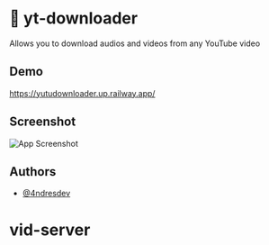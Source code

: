 
# 🎵 yt-downloader

Allows you to download audios and videos from any YouTube video


## Demo

https://yutudownloader.up.railway.app/


## Screenshot

![App Screenshot](https://i.ibb.co/mbYZ9Lp/yt-downloader-tr23-onrender-com-1024x768desktop-f6521d.jpg)


## Authors

- [@4ndresdev](https://www.github.com/4ndresdev)
# vid-server
